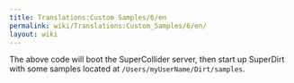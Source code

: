 ```yaml
---
title: Translations:Custom Samples/6/en
permalink: wiki/Translations:Custom_Samples/6/en/
layout: wiki
---
```


The above code will boot the SuperCollider server, then start up
SuperDirt with some samples located at `/Users/myUserName/Dirt/samples`.
